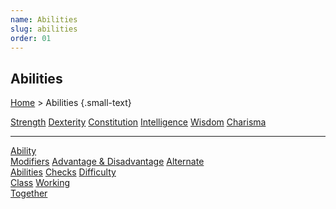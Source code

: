 ```yaml
---
name: Abilities
slug: abilities
order: 01
---
```

## Abilities
[Home](dm-operations-center) > Abilities  {.small-text}

<div class="menu-container">
    <a href="strength">Strength</a>
    <a href="dexterity">Dexterity</a>
    <a href="constitution">Constitution</a>
    <a href="intelligence">Intelligence</a>
    <a href="wisdom">Wisdom</a>
    <a href="charisma">Charisma</a>
</div>
<hr/>
<div class="menu-container">
    <a href="ability-modifiers">Ability<br/> Modifiers</a>
    <a href="advantage-and-disadvantage">Advantage & Disadvantage</a>
    <a href="alternate-abilities">Alternate<br/> Abilities</a>
    <a href="checks">Checks</a>
    <a href="difficulty-class">Difficulty<br/> Class</a>
    <a href="working-together">Working<br/> Together</a>
</div>